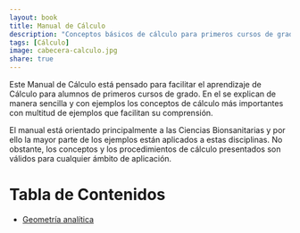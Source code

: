 ```yaml
---
layout: book
title: Manual de Cálculo
description: "Conceptos básicos de cálculo para primeros cursos de grado"
tags: [Cálculo]
image: cabecera-calculo.jpg
share: true
---
```


Este Manual de Cálculo está pensado para facilitar el aprendizaje de Cálculo para alumnos de primeros cursos de grado. 
En el se explican de manera sencilla y con ejemplos los conceptos de cálculo más importantes con multitud de ejemplos que facilitan su comprensión.

El manual está orientado principalmente a las Ciencias Bionsanitarias y por ello la mayor parte de los ejemplos están aplicados a estas disciplinas. 
No obstante, los conceptos y los procedimientos de cálculo presentados son válidos para cualquier ámbito de aplicación. 

Tabla de Contenidos
====================

- [Geometría analítica](/calculo/manual/geometria-analitica.html)
